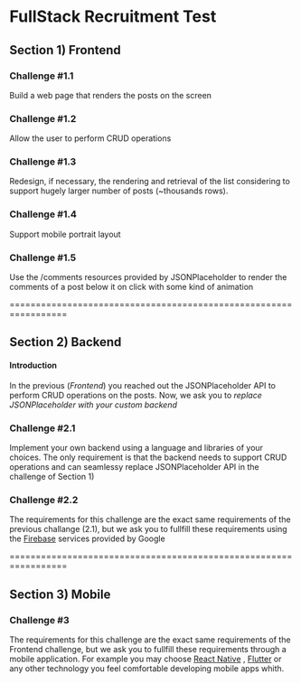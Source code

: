 # FullStack Recruitment Test

## Section 1) Frontend 

### Challenge #1.1

Build a web page that renders the posts on the screen

### Challenge #1.2

Allow the user to perform CRUD operations

### Challenge #1.3

Redesign, if necessary, the rendering and retrieval of the list considering to support hugely larger number of posts (~thousands rows).

### Challenge #1.4

Support mobile portrait layout

### Challenge #1.5

Use the /comments resources provided by JSONPlaceholder to render the comments of a post below it on click with some kind of animation

=================================================================

## Section 2) Backend

#### Introduction 

In the previous (*Frontend*) you reached out the JSONPlaceholder API to perform CRUD operations on the posts. Now, we ask you to *replace JSONPlaceholder with your custom backend*

### Challenge #2.1

Implement your own backend using a language and libraries of your choices. The only requirement is that the backend needs to support CRUD operations and can seamlessy replace JSONPlaceholder API in the challenge of Section 1)


### Challenge #2.2

The requirements for this challenge are the exact same requirements of the previous challange (2.1), but we ask you to fullfill these requirements using the [Firebase](https://firebase.google.com/) services provided by Google

=================================================================

## Section 3) Mobile

### Challenge #3

The requirements for this challenge are the exact same requirements of the Frontend challenge, but we ask you to fullfill these requirements through a mobile application. For example you may choose [React Native](https://reactnative.dev/) , [Flutter](https://flutter.dev/) or any other technology you feel comfortable developing mobile apps whith.








